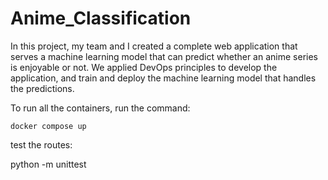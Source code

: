# Anime_Classification

In this project, my team and I created a complete web application that serves a machine learning model that can predict whether an anime series is enjoyable or not. We applied DevOps principles to develop the application, and train and deploy the machine learning model that handles the predictions.

To run all the containers, run the command:

    docker compose up


test the routes:

python -m unittest 
